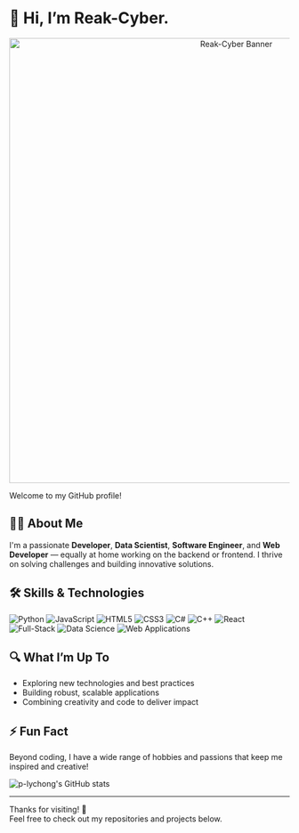# 👋 Hi, I’m Reak-Cyber.

<!-- Banner or Animated GIF (replace with your own image/GIF URL!) -->
<p align="center">
  <img src="https://github.com/p-lychong/p-lychong/blob/main/assets/banner.gif" alt="Reak-Cyber Banner" width="800"/>
</p>

Welcome to my GitHub profile!

## 👨‍💻 About Me
I'm a passionate **Developer**, **Data Scientist**, **Software Engineer**, and **Web Developer** — equally at home working on the backend or frontend. I thrive on solving challenges and building innovative solutions.

## 🛠️ Skills & Technologies

![Python](https://img.shields.io/badge/Python-3776AB?style=for-the-badge&logo=python&logoColor=white)
![JavaScript](https://img.shields.io/badge/JavaScript-F7DF1E?style=for-the-badge&logo=javascript&logoColor=black)
![HTML5](https://img.shields.io/badge/HTML5-E34F26?style=for-the-badge&logo=html5&logoColor=white)
![CSS3](https://img.shields.io/badge/CSS3-1572B6?style=for-the-badge&logo=css3&logoColor=white)
![C#](https://img.shields.io/badge/C%23-239120?style=for-the-badge&logo=c-sharp&logoColor=white)
![C++](https://img.shields.io/badge/C++-00599C?style=for-the-badge&logo=c%2B%2B&logoColor=white)
![React](https://img.shields.io/badge/React-20232A?style=for-the-badge&logo=react&logoColor=61DAFB)
![Full-Stack](https://img.shields.io/badge/Full--Stack-blueviolet?style=for-the-badge)
![Data Science](https://img.shields.io/badge/Data%20Science-teal?style=for-the-badge)
![Web Applications](https://img.shields.io/badge/Web%20Applications-orange?style=for-the-badge)

## 🔍 What I’m Up To
- Exploring new technologies and best practices
- Building robust, scalable applications
- Combining creativity and code to deliver impact

## ⚡ Fun Fact
Beyond coding, I have a wide range of hobbies and passions that keep me inspired and creative!

<!-- GitHub Stats Card -->
![p-lychong's GitHub stats](https://github-readme-stats.vercel.app/api?username=p-lychong&show_icons=true&theme=radical)

---

Thanks for visiting! 🚀  
Feel free to check out my repositories and projects below.
